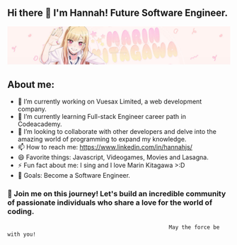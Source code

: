 ## Hi there 👋 I'm Hannah! Future Software Engineer.

![github.com/devjanny](marin-header1-github.jpg)

## About me:

- 🔭 I’m currently working on Vuesax Limited, a web development company. 
- 🌱 I’m currently learning Full-stack Engineer career path in Codeacademy. 
- 👯 I’m looking to collaborate with other developers and delve into the amazing world of programming to expand my knowledge. 
- 📫 How to reach me:  https://www.linkedin.com/in/hannahjs/ 
- 😄 Favorite things:  Javascript, Videogames, Movies and Lasagna. 
- ⚡ Fun fact about me:          I sing and I love Marin Kitagawa >:D
- 🎯 Goals: Become a Software Engineer.


 ### 🚀 Join me on this journey! Let's build an incredible community of passionate individuals who share a love for the world of coding. 


                                                       May the force be with you!
